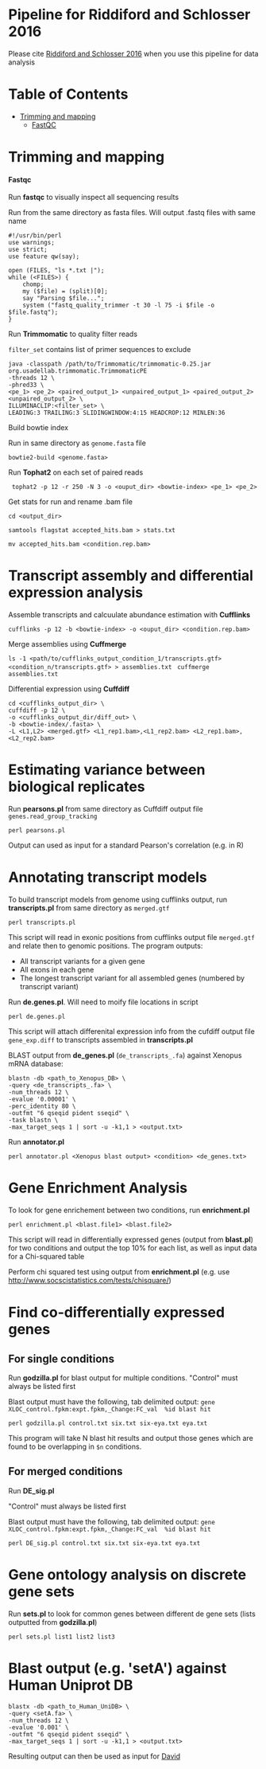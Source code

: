 # Pipeline for Riddiford and Schlosser 2016

Please cite [Riddiford and Schlosser 2016](https://elifesciences.org/content/5/e17666) when you use this pipeline for data analysis

# Table of Contents

* [Trimming and mapping](#Trimming-and-mapping)
  * [FastQC](####Fastqc)
  
# Trimming and mapping 

#### Fastqc

Run **fastqc** to visually inspect all sequencing results

Run from the same directory as fasta files. Will output .fastq files with same name

```{perl}
#!/usr/bin/perl
use warnings;
use strict;
use feature qw(say);

open (FILES, "ls *.txt |");
while (<FILES>) {
	chomp;
	my ($file) = (split)[0];
	say "Parsing $file...";
	system ("fastq_quality_trimmer -t 30 -l 75 -i $file -o $file.fastq");
}
```

Run **Trimmomatic** to quality filter reads

`filter_set` contains list of primer sequences to exclude

```{java}
java -classpath /path/to/Trimmomatic/trimmomatic-0.25.jar org.usadellab.trimmomatic.TrimmomaticPE
-threads 12 \
-phred33 \
<pe_1> <pe_2> <paired_output_1> <unpaired_output_1> <paired_output_2> <unpaired_output_2> \
ILLUMINACLIP:<filter_set> \
LEADING:3 TRAILING:3 SLIDINGWINDOW:4:15 HEADCROP:12 MINLEN:36
```

Build bowtie index

Run in same directory as `genome.fasta` file
```
bowtie2-build <genome.fasta>
```

Run **Tophat2** on each set of paired reads


``` tophat2 -p 12 -r 250 -N 3 -o <ouput_dir> <bowtie-index> <pe_1> <pe_2>```

Get stats for run and rename .bam file

```cd <output_dir>```

```samtools flagstat accepted_hits.bam > stats.txt```

```mv accepted_hits.bam <condition.rep.bam>```

# Transcript assembly and differential expression analysis

Assemble transcripts and calcuulate abundance estimation with **Cufflinks**

```cufflinks -p 12 -b <bowtie-index> -o <ouput_dir> <condition.rep.bam>```

Merge assemblies using **Cuffmerge**

```ls -1 <path/to/cufflinks_output_condition_1/transcripts.gtf> <condition_n/transcripts.gtf> > assemblies.txt ```
```cuffmerge assemblies.txt```

Differential expression using **Cuffdiff**

```
cd <cufflinks_output_dir> \
cuffdiff -p 12 \
-o <cufflinks_output_dir/diff_out> \
-b <bowtie-index/.fasta> \
-L <L1,L2> <merged.gtf> <L1_rep1.bam>,<L1_rep2.bam> <L2_rep1.bam>,<L2_rep2.bam>
````

# Estimating variance between biological replicates

Run **pearsons.pl** from same directory as Cuffdiff output file `genes.read_group_tracking`

```perl pearsons.pl```

Output can used as input for a standard Pearson's correlation (e.g. in R)

# Annotating transcript models

To build transcript models from genome using cufflinks output, run **transcripts.pl** from same directory as `merged.gtf`

```perl transcripts.pl```

This script will read in exonic positions from cufflinks output file `merged.gtf` and relate then to genomic positions. The program outputs:

 * All transcript variants for a given gene
 * All exons in each gene
 * The longest transcript variant for all assembled genes (numbered by transcript variant)


Run **de.genes.pl**. Will need to moify file locations in script

```perl de.genes.pl```

This script will attach differenital expression info from the cufdiff output file `gene_exp.diff` to transcripts assembled in **transcripts.pl**


BLAST output from **de_genes.pl** (`de_transcripts_.fa`) against Xenopus mRNA database:

```
blastn -db <path_to_Xenopus_DB> \
-query <de_transcripts_.fa> \
-num_threads 12 \ 
-evalue '0.00001' \
-perc_identity 80 \
-outfmt "6 qseqid pident sseqid" \
-task blastn \
-max_target_seqs 1 | sort -u -k1,1 > <output.txt>
```

Run **annotator.pl**

```perl annotator.pl <Xenopus blast output> <condition> <de_genes.txt>```

# Gene Enrichment Analysis

To look for gene enrichement between two conditions, run **enrichment.pl**

```perl enrichment.pl <blast.file1> <blast.file2>```

This script will read in differentially expressed genes (output from **blast.pl**) for two conditions and output the top 10% for each list, as well as input data for a Chi-squared table 

Perform chi squared test using output from **enrichment.pl** (e.g. use http://www.socscistatistics.com/tests/chisquare/)

# Find co-differentially expressed genes 

## For single conditions

Run **godzilla.pl** for blast output for multiple conditions. 
"Control" must always be listed first

Blast output must have the following, tab delimited output:
`gene	XLOC_control.fpkm:expt.fpkm,_Change:FC_val	%id	blast hit`

```perl godzilla.pl control.txt six.txt six-eya.txt eya.txt```

This program will take N blast hit results and output those genes which are found to be overlapping in `$n` conditions.


## For merged conditions

Run **DE_sig.pl** 

"Control" must always be listed first

Blast output must have the following, tab delimited output:
`gene	XLOC_control.fpkm:expt.fpkm,_Change:FC_val	%id	blast hit`

```perl DE_sig.pl control.txt six.txt six-eya.txt eya.txt```


# Gene ontology analysis on discrete gene sets

Run **sets.pl** to look for common genes between different de gene sets (lists outputted from **godzilla.pl**)

```perl sets.pl list1 list2 list3```

# Blast output (e.g. 'setA') against Human Uniprot DB

```
blastx -db <path_to_Human_UniDB> \
-query <setA.fa> \
-num_threads 12 \
-evalue '0.001' \
-outfmt "6 qseqid pident sseqid" \
-max_target_seqs 1 | sort -u -k1,1 > <output.txt>
```

Resulting output can then be used as input for [David](https://david.ncifcrf.gov)
